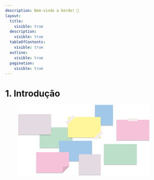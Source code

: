 ```yaml
---
description: Bem-vindo a bordo! 🚀
layout:
  title:
    visible: true
  description:
    visible: true
  tableOfContents:
    visible: true
  outline:
    visible: true
  pagination:
    visible: true
---
```


# 1. Introdução

<figure><img src="../.gitbook/assets/image (2).png" alt=""><figcaption></figcaption></figure>
